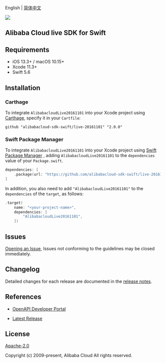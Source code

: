 English | [简体中文](README-CN.md)

![](https://aliyunsdk-pages.alicdn.com/icons/AlibabaCloud.svg)

## Alibaba Cloud live SDK for Swift

## Requirements

- iOS 13.3+ / macOS 10.15+
- Xcode 11.3+
- Swift 5.6

## Installation

### Carthage

To integrate `AlibabacloudLive20161101` into your Xcode project using [Carthage](https://github.com/Carthage/Carthage), specify it in your `Cartfile`:

```ogdl
github "alibabacloud-sdk-swift/live-20161101" "2.0.0"
```

### Swift Package Manager

To integrate `AlibabacloudLive20161101` into your Xcode project using [Swift Package Manager](https://swift.org/package-manager/) , adding `AlibabacloudLive20161101` to the `dependencies` value of your `Package.swift`.

```swift
dependencies: [
    .package(url: "https://github.com/alibabacloud-sdk-swift/live-20161101.git", from: "2.0.0")
]
```

In addition, you also need to add `"AlibabacloudLive20161101"` to the `dependencies` of the `target`, as follows:

```swift
.target(
    name: "<your-project-name>",
    dependencies: [
        "AlibabacloudLive20161101",
    ])
```

## Issues

[Opening an Issue](https://github.com/alibabacloud-sdk-swift/live-20161101/issues/new), Issues not conforming to the guidelines may be closed immediately.

## Changelog

Detailed changes for each release are documented in the [release notes](./ChangeLog.txt).

## References

* [OpenAPI Developer Portal](https://next.api.alibabacloud.com/home)
- [Latest Release](https://github.com/alibabacloud-sdk-swift/live-20161101)

## License

[Apache-2.0](http://www.apache.org/licenses/LICENSE-2.0)

Copyright (c) 2009-present, Alibaba Cloud All rights reserved.
